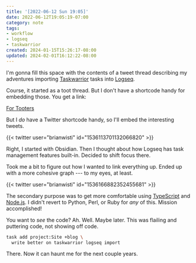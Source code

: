 ```yaml
---
title: '[2022-06-12 Sun 19:05]'
date: 2022-06-12T19:05:19-07:00
category: note
tags:
- workflow
- logseq
- taskwarrior
created: 2024-01-15T15:26:17-08:00
updated: 2024-02-01T16:12:22-08:00
---
```


I'm gonna fill this space with the contents of a tweet thread describing my adventures importing [Taskwarrior](../../../card/Taskwarrior.md) tasks into [Logseq](../../../card/Logseq.md).

<!--more-->

Course, it started as a toot thread. But I don't have a shortcode handy for embedding those. You get a link:

[For Tooters](https://hackers.town/@randomgeek/108466853429885208)

But I *do* have a Twitter shortcode handy, so I'll embed the interesting tweets.

{{\< twitter user="brianwisti" id="1536113701132066820" >}}

Right, I started with Obsidian. Then I thought about how Logseq has task management features built-in. Decided to shift focus there.

Took me a bit to figure out how I wanted to link everything up. Ended up with a more cohesive graph --- to my eyes, at least.

{{\< twitter user="brianwisti" id="1536166882352455681" >}}

The secondary purpose was to get more comfortable using [TypeScript](../../../card/TypeScript.md) and [Node.js](../../../card/Node.js.md). I didn't revert to Python, Perl, or Ruby for *any* of this. Mission accomplished!

You want to *see* the code? Ah. Well. Maybe later. This was flailing and puttering code, not showing off code.

````bash
task add project:Site +blog \
  write better on taskwarrior logseq import
````

There. Now it can haunt me for the next couple years.
